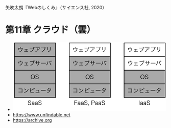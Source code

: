 矢吹太朗『Webのしくみ』（サイエンス社, 2020）

# 第11章 クラウド（雲）

- ![図11.1](figures/11-1.svg)
- https://www.unfindable.net
- https://archive.org
